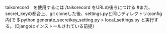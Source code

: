taikorecord　を使用するには
/taikorecord をURLの後ろにつける
#また、secret_keyの都合上、git cloneした後、settings.pyと同じディレクトリ(config内)で
$ python generate_secretkey_setting.py > local_settings.py
と実行する。（Djangoはインストールされている前提）
